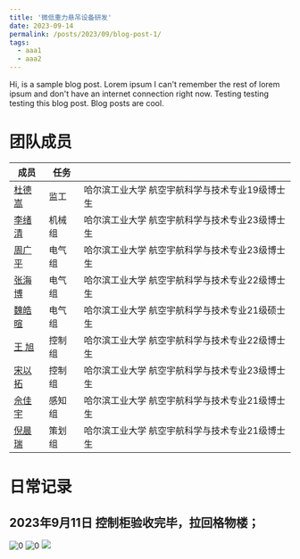```yaml
---
title: '微低重力悬吊设备研发'
date: 2023-09-14
permalink: /posts/2023/09/blog-post-1/
tags:
  - aaa1
  - aaa2
---
```


Hi, is a sample blog post. Lorem ipsum I can't remember the rest of lorem ipsum and don't have an internet connection right now. Testing testing testing this blog post. Blog posts are cool.

# 团队成员

| 成员           | 任务   |                                                              |
| -------        | ------ | ----------------------------------------------              |
| [杜德嵩](#)    | 监工   | 哈尔滨工业大学 航空宇航科学与技术专业19级博士生                          |
| [李绪清](#)    | 机械组   | 哈尔滨工业大学 航空宇航科学与技术专业23级博士生                          |
| [周广平](#)    | 电气组   | 哈尔滨工业大学 航空宇航科学与技术专业23级博士生                         |
| [张海博](#)    | 电气组   | 哈尔滨工业大学 航空宇航科学与技术专业22级博士生                         |
| [魏皓暄](#)    | 电气组   | 哈尔滨工业大学 航空宇航科学与技术专业21级硕士生                          |
| [王  旭](#)    | 控制组   | 哈尔滨工业大学 航空宇航科学与技术专业22级博士生                          |
| [宋以拓](#)    | 控制组   | 哈尔滨工业大学 航空宇航科学与技术专业23级博士生                          |
| [佘佳宇](#)    | 感知组   | 哈尔滨工业大学 航空宇航科学与技术专业21级博士生                          |
| [倪晨瑞](#)    | 策划组   | 哈尔滨工业大学 航空宇航科学与技术专业21级博士生                          |

# 日常记录

## 2023年9月11日 控制柜验收完毕，拉回格物楼；
![0](https://dds0117.github.io/micro-env.github.io/images/mpic1.jpg "Magic Gardens")
![0](https://dds0117.github.io/micro-env.github.io/images/mpic1.jpg)
<img src="https://dds0117.github.io/micro-env.github.io/images/mpic1.jpg"/>
